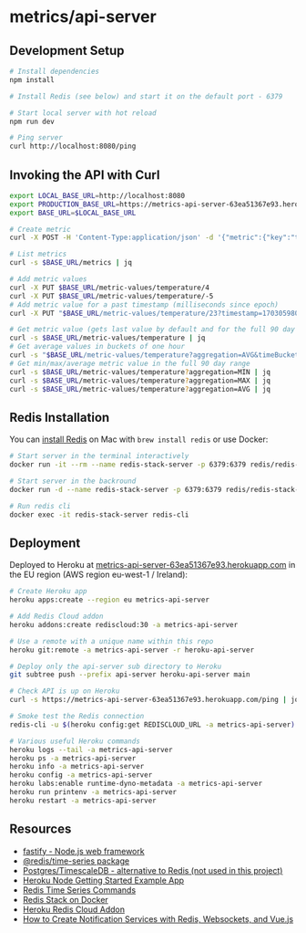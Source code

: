 # metrics/api-server

## Development Setup

```sh
# Install dependencies
npm install

# Install Redis (see below) and start it on the default port - 6379

# Start local server with hot reload
npm run dev

# Ping server
curl http://localhost:8080/ping
```

## Invoking the API with Curl

```sh
export LOCAL_BASE_URL=http://localhost:8080
export PRODUCTION_BASE_URL=https://metrics-api-server-63ea51367e93.herokuapp.com
export BASE_URL=$LOCAL_BASE_URL

# Create metric
curl -X POST -H 'Content-Type:application/json' -d '{"metric":{"key":"temperature"}}' $BASE_URL/metrics

# List metrics
curl -s $BASE_URL/metrics | jq

# Add metric values
curl -X PUT $BASE_URL/metric-values/temperature/4
curl -X PUT $BASE_URL/metric-values/temperature/-5
# Add metric value for a past timestamp (milliseconds since epoch)
curl -X PUT "$BASE_URL/metric-values/temperature/23?timestamp=1703059808739" | jq

# Get metric value (gets last value by default and for the full 90 day retention period)
curl -s $BASE_URL/metric-values/temperature | jq
# Get average values in buckets of one hour
curl -s "$BASE_URL/metric-values/temperature?aggregation=AVG&timeBucket=3600000" | jq
# Get min/max/average metric value in the full 90 day range
curl -s $BASE_URL/metric-values/temperature?aggregation=MIN | jq
curl -s $BASE_URL/metric-values/temperature?aggregation=MAX | jq
curl -s $BASE_URL/metric-values/temperature?aggregation=AVG | jq
```

## Redis Installation

You can [install Redis](https://redis.io/docs/install/install-redis/install-redis-on-mac-os/) on Mac with `brew install redis` or use Docker:

```sh
# Start server in the terminal interactively
docker run -it --rm --name redis-stack-server -p 6379:6379 redis/redis-stack-server:latest

# Start server in the backround
docker run -d --name redis-stack-server -p 6379:6379 redis/redis-stack-server:latest

# Run redis cli
docker exec -it redis-stack-server redis-cli
```

## Deployment

Deployed to Heroku at [metrics-api-server-63ea51367e93.herokuapp.com](https://metrics-api-server-63ea51367e93.herokuapp.com) in the EU region (AWS region eu-west-1 / Ireland):

```sh
# Create Heroku app
heroku apps:create --region eu metrics-api-server

# Add Redis Cloud addon
heroku addons:create rediscloud:30 -a metrics-api-server

# Use a remote with a unique name within this repo
heroku git:remote -a metrics-api-server -r heroku-api-server

# Deploy only the api-server sub directory to Heroku
git subtree push --prefix api-server heroku-api-server main

# Check API is up on Heroku
curl -s https://metrics-api-server-63ea51367e93.herokuapp.com/ping | jq

# Smoke test the Redis connection
redis-cli -u $(heroku config:get REDISCLOUD_URL -a metrics-api-server)

# Various useful Heroku commands
heroku logs --tail -a metrics-api-server
heroku ps -a metrics-api-server
heroku info -a metrics-api-server
heroku config -a metrics-api-server
heroku labs:enable runtime-dyno-metadata -a metrics-api-server
heroku run printenv -a metrics-api-server
heroku restart -a metrics-api-server
```

## Resources

* [fastify - Node.js web framework](https://fastify.dev)
* [@redis/time-series package](https://www.npmjs.com/package/@redis/time-series)
* [Postgres/TimescaleDB - alternative to Redis (not used in this project)](https://github.com/timescale/timescaledb)
* [Heroku Node Getting Started Example App](https://github.com/heroku/node-js-getting-started)
* [Redis Time Series Commands](https://docs.redis.com/latest/stack/timeseries/commands/)
* [Redis Stack on Docker](https://redis.io/docs/install/install-stack/docker/)
* [Heroku Redis Cloud Addon](https://elements.heroku.com/addons/rediscloud)
* [How to Create Notification Services with Redis, Websockets, and Vue.js](https://redis.com/blog/how-to-create-notification-services-with-redis-websockets-and-vue-js/)
